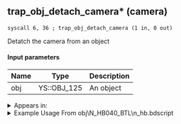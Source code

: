 ## trap_obj_detach_camera* (camera)

`syscall 6, 36 ; trap_obj_detach_camera (1 in, 0 out)`

Detatch the camera from an object

#### Input parameters
| Name | Type | Description
|------|------|------------
| obj   | YS::OBJ_125   | An object




<details>
	<summary>Appears in:</summary>
| filename | Entity (obj)
|----------|-------------
| obj\N_HB040_BTL\n_hb.bdscript       | ((N) Stitch (BTL) (HB))          

</details>

<details>
	<summary>Example Usage From obj\N_HB040_BTL\n_hb.bdscript</summary>
```
L169:
 popToSp 0
 gosub 20, L397
 pushFromPSpVal 20
 syscall 1, 127 ; trap_obj_act_clear (1 in, 0 out)
 pushFromPSpVal 20
 syscall 6, 36 ; trap_obj_detach_camera (1 in, 0 out)
 pushFromPSpVal 4
 syscall 1, 201 ; trap_obj_dir (1 in, 1 out)
 memcpyToSp 16, 64
 pushFromPSp 64
 memcpyToSp 16, 16
 syscall 1, 305 ; trap_camera_eye (0 in, 1 out)
 memcpyToSp 16, 64
 pushFromPSp 64
 pushFromPSpVal 4
 syscall 1, 147 ; trap_obj_pos (1 in, 1 out)
 memcpyToSp 16, 80
 pushFromPSp 80
 syscall 0, 5 ; trap_vector_sub (2 in, 1 out)
 memcpyToSp 16, 96
 pushFromPSp 96
 memcpyToSp 16, 32
 pushFromPSpVal 4
 pushImmf 700
 pushImm 0
 syscall 1, 220 ; trap_obj_move_to_space (3 in, 0 out)
 pushFromPSpVal 4
 pushFromPSp 32
 syscall 1, 79 ; trap_obj_set_dir (2 in, 0 out)
 pushFromPSp 48
 pushImmf 0
 pushImmf 0
 pushImmf 0
 pushImmf 0
 gosub 20, L403
 pushFromPSp 32
 pushImmf 0
 pushImmf 0
 pushImmf 0
 pushImmf 0
 gosub 20, L403
 pushFromPSpVal 20
 pushFromPSp 48
 syscall 1, 148 ; trap_obj_set_pos (2 in, 0 out)
 pushFromPSpVal 20
 pushFromPSp 32
 syscall 1, 79 ; trap_obj_set_dir (2 in, 0 out)
 pushFromPSpVal 20
 pushFromPSpVal 4
 pushImm 16386
 pushImm 0
 pushImm 0
 pushImm 0
 syscall 1, 18 ; trap_obj_attach (6 in, 0 out)
 pushFromPSpVal 20
 fetchValue 4
 pushImm 241
 pushImmf 0
 syscall 1, 11 ; trap_sysobj_motion_start (3 in, 0 out)
 pushFromPSpVal 20
 fetchValue 4
 pushImm 0
 pushImmf 0
 syscall 1, 13 ; trap_sysobj_motion_push (3 in, 0 out)
 pushFromPSpVal 20
 pushFromPSpVal 4
 pushImm 253
 pushImmf 0
 syscall 1, 29 ; trap_obj_motion_capture (4 in, 1 out)
 drop 
 pushFromPSpVal 20
 pushFromPAi L3844 ; ___ai '10' (L3844)
 pushFromPSpVal 4
 syscall 1, 157 ; trap_obj_camera_start (3 in, 0 out)
```
</details>

